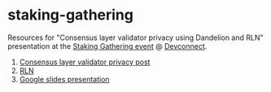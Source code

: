 # staking-gathering

Resources for "Consensus layer validator privacy using Dandelion and RLN" presentation at the [Staking Gathering event](https://ethstaker.cc/ethstaker-devconnect-2022/) @ [Devconnect](https://devconnect.org/).

1. [Consensus layer validator privacy post](https://sugared-hospital-6a3.notion.site/Consensus-layer-validator-privacy-using-RLN-and-Dandelion-4674432febdc43979a67f043961442e6)
2. [RLN](https://medium.com/privacy-scaling-explorations/rate-limiting-nullifier-a-spam-protection-mechanism-for-anonymous-environments-bbe4006a57d)
3. [Google slides presentation](https://docs.google.com/presentation/d/12hfgcUFXnCQcp2lI0Na6QHrmvPEKHcxvXURSy_-ORSs/edit?usp=sharing)
